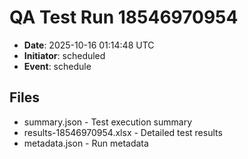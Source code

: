 # QA Test Run 18546970954

- **Date**: 2025-10-16 01:14:48 UTC
- **Initiator**: scheduled
- **Event**: schedule

## Files
- summary.json - Test execution summary
- results-18546970954.xlsx - Detailed test results
- metadata.json - Run metadata
